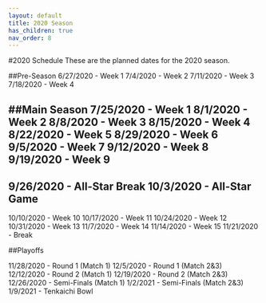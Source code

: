 ```yaml
---
layout: default
title: 2020 Season
has_children: true
nav_order: 8
---
```


#2020 Schedule 
These are the planned dates for the 2020 season. 

##Pre-Season
6/27/2020 - Week 1
7/4/2020 - Week 2
7/11/2020 - Week 3
7/18/2020 - Week 4

##Main Season
7/25/2020 - Week 1
8/1/2020 - Week 2
8/8/2020 - Week 3
8/15/2020 - Week 4
8/22/2020 - Week 5
8/29/2020 - Week 6
9/5/2020 - Week 7
9/12/2020 - Week 8
9/19/2020 - Week 9
----------------------------
9/26/2020 - All-Star Break
10/3/2020 - All-Star Game
----------------------------
10/10/2020 - Week 10
10/17/2020 - Week 11
10/24/2020 - Week 12
10/31/2020 - Week 13
11/7/2020 - Week 14
11/14/2020 - Week 15
11/21/2020 - Break

##Playoffs

11/28/2020 - Round 1 (Match 1)
12/5/2020 - Round 1 (Match 2&3)
12/12/2020 - Round 2 (Match 1)
12/19/2020 - Round 2 (Match 2&3)
12/26/2020 - Semi-Finals (Match 1)
1/2/2021 - Semi-Finals (Match 2&3)
1/9/2021 - Tenkaichi Bowl

